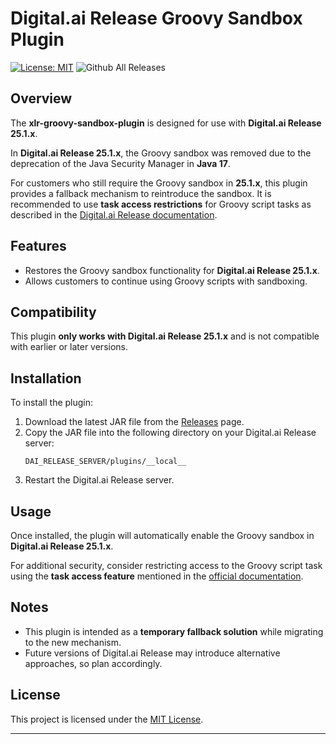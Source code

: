 # Digital.ai Release Groovy Sandbox Plugin

[![License: MIT][xlr-groovy-sandbox-plugin-license-image]][xlr-groovy-sandbox-plugin-license-url]
![Github All Releases][xlr-groovy-sandbox-plugin-downloads-image]

## Overview

The **xlr-groovy-sandbox-plugin** is designed for use with **Digital.ai Release 25.1.x**.

In **Digital.ai Release 25.1.x**, the Groovy sandbox was removed due to the deprecation of the Java Security Manager in **Java 17**.

For customers who still require the Groovy sandbox in **25.1.x**, this plugin provides a fallback mechanism to reintroduce the sandbox. It is recommended to use
**task access restrictions** for Groovy script tasks as described in
the [Digital.ai Release documentation](https://docs.digital.ai/release/docs/how-to/configure-task-access).

## Features

- Restores the Groovy sandbox functionality for **Digital.ai Release 25.1.x**.
- Allows customers to continue using Groovy scripts with sandboxing.

## Compatibility

This plugin **only works with Digital.ai Release 25.1.x** and is not compatible with earlier or later versions.

## Installation

To install the plugin:

1. Download the latest JAR file from the [Releases](https://github.com/xebialabs-community/xlr-groovy-sandbox-plugin/releases) page.
2. Copy the JAR file into the following directory on your Digital.ai Release server:
   ```
   DAI_RELEASE_SERVER/plugins/__local__
   ```
3. Restart the Digital.ai Release server.

## Usage

Once installed, the plugin will automatically enable the Groovy sandbox in **Digital.ai Release 25.1.x**.

For additional security, consider restricting access to the Groovy script task using the **task access feature** mentioned in
the [official documentation](https://docs.digital.ai/release/docs/how-to/configure-task-access).

## Notes

- This plugin is intended as a **temporary fallback solution** while migrating to the new mechanism.
- Future versions of Digital.ai Release may introduce alternative approaches, so plan accordingly.

## License

This project is licensed under the [MIT License](LICENSE).

---

[xlr-groovy-sandbox-plugin-license-image]: https://img.shields.io/badge/License-MIT-yellow.svg
[xlr-groovy-sandbox-plugin-license-url]: https://opensource.org/licenses/MIT
[xlr-groovy-sandbox-plugin-downloads-image]: https://img.shields.io/github/downloads/xebialabs-community/xlr-groovy-sandbox-plugin/total?label=Downloads&color=blue
